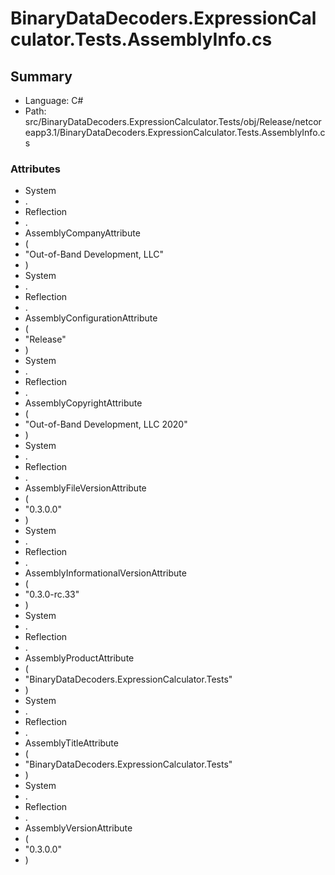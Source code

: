 ﻿# BinaryDataDecoders.ExpressionCalculator.Tests.AssemblyInfo.cs

## Summary

* Language: C#
* Path: src/BinaryDataDecoders.ExpressionCalculator.Tests/obj/Release/netcoreapp3.1/BinaryDataDecoders.ExpressionCalculator.Tests.AssemblyInfo.cs

### Attributes

 - System
 - .
 - Reflection
 - .
 - AssemblyCompanyAttribute
 - (
 - "Out-of-Band Development, LLC"
 - )
 - System
 - .
 - Reflection
 - .
 - AssemblyConfigurationAttribute
 - (
 - "Release"
 - )
 - System
 - .
 - Reflection
 - .
 - AssemblyCopyrightAttribute
 - (
 - "Out-of-Band Development, LLC 2020"
 - )
 - System
 - .
 - Reflection
 - .
 - AssemblyFileVersionAttribute
 - (
 - "0.3.0.0"
 - )
 - System
 - .
 - Reflection
 - .
 - AssemblyInformationalVersionAttribute
 - (
 - "0.3.0-rc.33"
 - )
 - System
 - .
 - Reflection
 - .
 - AssemblyProductAttribute
 - (
 - "BinaryDataDecoders.ExpressionCalculator.Tests"
 - )
 - System
 - .
 - Reflection
 - .
 - AssemblyTitleAttribute
 - (
 - "BinaryDataDecoders.ExpressionCalculator.Tests"
 - )
 - System
 - .
 - Reflection
 - .
 - AssemblyVersionAttribute
 - (
 - "0.3.0.0"
 - )

